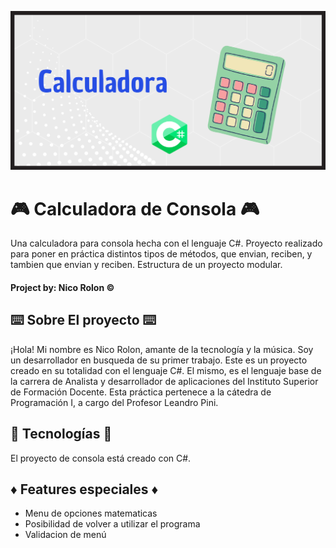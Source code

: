 ![Caratula del proyecto de calculadora](/CalculadoraConsola/Calculadora.png)


# 🎮 Calculadora de Consola 🎮
Una calculadora para consola hecha con el lenguaje C#. Proyecto realizado para poner en práctica distintos tipos de métodos, que envian, reciben, y tambien que envian y reciben. Estructura de un proyecto modular. 

####  Project by: Nico Rolon ©️


## ⌨️ Sobre El proyecto ⌨️
¡Hola! Mi nombre es Nico Rolon, amante de la tecnología y la música. Soy un desarrollador en busqueda de su primer trabajo. Este es un proyecto creado en su totalidad con el lenguaje C#. El mismo, es el lenguaje base de la carrera de Analista y desarrollador de aplicaciones del Instituto Superior de Formación Docente. Esta práctica pertenece a la cátedra de Programación I, a cargo del Profesor Leandro Pini. 

## 🚶 Tecnologías 🚶

El proyecto de consola está creado con C#. 

## ♦️ Features especiales ♦️

- Menu de opciones matematicas
- Posibilidad de volver a utilizar el programa
- Validacion de menú

